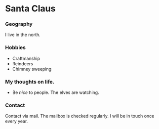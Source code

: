 # Santa Claus

###  Geography

I live in the north.

### Hobbies

- Craftmanship
- Reindeers
- Chimney sweeping

### My thoughts on life.

- Be *nice* to people. The elves are watching.

### Contact

Contact via mail. The mailbox is checked regularly. 
I will be in touch once every year.


